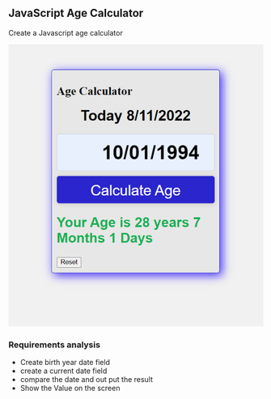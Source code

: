 ## JavaScript Age Calculator

Create a Javascript age calculator


![Javascript Age Calculator ](/age-calculate.png)

### Requirements analysis

- Create birth year date field 
- create a current date field
- compare the date and out put the result
- Show the Value on the screen